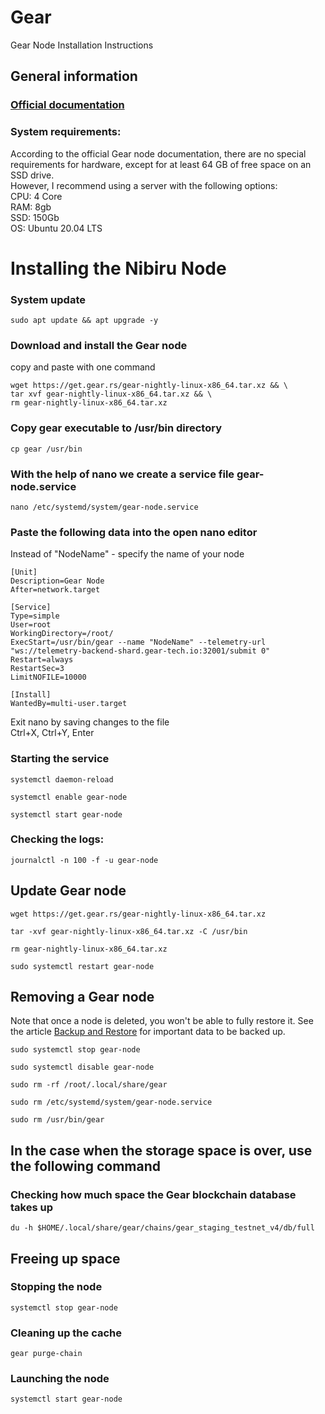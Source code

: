 # Gear
Gear Node Installation Instructions </br>
## General information </br>
### [Official documentation](https://wiki.gear-tech.io/docs/node/setting-up)
### System requirements:</br>
According to the official Gear node documentation, there are no special requirements for hardware, except for at least 64 GB of free space on an SSD drive. </br>
However, I recommend using a server with the following options: </br>
CPU: 4 Core </br>
RAM: 8gb </br>
SSD: 150Gb </br>
OS: Ubuntu 20.04 LTS </br>
# Installing the Nibiru Node </br>
### System update
```
sudo apt update && apt upgrade -y
```
### Download and install the Gear node </br>
copy and paste with one command </br>
```
wget https://get.gear.rs/gear-nightly-linux-x86_64.tar.xz && \
tar xvf gear-nightly-linux-x86_64.tar.xz && \
rm gear-nightly-linux-x86_64.tar.xz
```
### Copy gear executable to /usr/bin directory 
```
cp gear /usr/bin
```
### With the help of nano we create a service file gear-node.service
```
nano /etc/systemd/system/gear-node.service
```
### Paste the following data into the open nano editor </br>
Instead of "NodeName" - specify the name of your node
```
[Unit]
Description=Gear Node
After=network.target

[Service]
Type=simple
User=root
WorkingDirectory=/root/
ExecStart=/usr/bin/gear --name "NodeName" --telemetry-url "ws://telemetry-backend-shard.gear-tech.io:32001/submit 0"
Restart=always
RestartSec=3
LimitNOFILE=10000

[Install]
WantedBy=multi-user.target
```
Exit nano by saving changes to the file </br>
Ctrl+X, Ctrl+Y, Enter
### Starting the service
```
systemctl daemon-reload
```
```
systemctl enable gear-node
```
```
systemctl start gear-node
```
### Checking the logs:
```
journalctl -n 100 -f -u gear-node
```
## Update Gear node
```
wget https://get.gear.rs/gear-nightly-linux-x86_64.tar.xz
```
```
tar -xvf gear-nightly-linux-x86_64.tar.xz -C /usr/bin
```
```
rm gear-nightly-linux-x86_64.tar.xz
```
```
sudo systemctl restart gear-node
```
## Removing a Gear node
Note that once a node is deleted, you won't be able to fully restore it. See the article [Backup and Restore](https://wiki.gear-tech.io/docs/node/backup-restore) for important data to be backed up.
```
sudo systemctl stop gear-node
```
```
sudo systemctl disable gear-node
```
```
sudo rm -rf /root/.local/share/gear
```
```
sudo rm /etc/systemd/system/gear-node.service
```
```
sudo rm /usr/bin/gear
```

## In the case when the storage space is over, use the following command
### Checking how much space the Gear blockchain database takes up
```
du -h $HOME/.local/share/gear/chains/gear_staging_testnet_v4/db/full
```
## Freeing up space
### Stopping the node
```
systemctl stop gear-node
```
### Cleaning up the cache
```
gear purge-chain
```
### Launching the node
```
systemctl start gear-node
```
